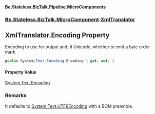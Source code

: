#### [Be.Stateless.BizTalk.Pipeline.MicroComponents](README.md 'README')
### [Be.Stateless.BizTalk.MicroComponent](Be.Stateless.BizTalk.MicroComponent.md 'Be.Stateless.BizTalk.MicroComponent').[XmlTranslator](XmlTranslator.md 'Be.Stateless.BizTalk.MicroComponent.XmlTranslator')

## XmlTranslator.Encoding Property

Encoding to use for output and, if Unicode, whether to emit a byte order mark.

```csharp
public System.Text.Encoding Encoding { get; set; }
```

#### Property Value
[System.Text.Encoding](https://docs.microsoft.com/en-us/dotnet/api/System.Text.Encoding 'System.Text.Encoding')

### Remarks
It defaults to [System.Text.UTF8Encoding](https://docs.microsoft.com/en-us/dotnet/api/System.Text.UTF8Encoding 'System.Text.UTF8Encoding') with a BOM preamble.